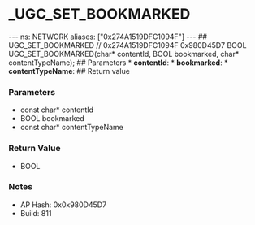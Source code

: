 # _UGC_SET_BOOKMARKED

--- ns: NETWORK aliases: ["0x274A1519DFC1094F"] --- ## UGC_SET_BOOKMARKED  // 0x274A1519DFC1094F 0x980D45D7 BOOL UGC_SET_BOOKMARKED(char* contentId, BOOL bookmarked, char* contentTypeName);   ## Parameters * **contentId**: * **bookmarked**: * **contentTypeName**:  ## Return value

### Parameters
* const char* contentId
* BOOL bookmarked
* const char* contentTypeName

### Return Value
* BOOL

### Notes
* AP Hash: 0x0x980D45D7
* Build: 811

